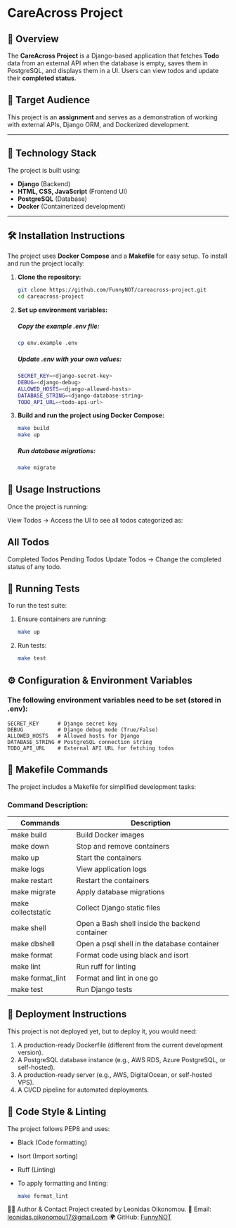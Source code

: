 # CareAcross Project

## 📌 Overview
The **CareAcross Project** is a Django-based application that fetches **Todo** data from an external API when the database is empty, saves them in PostgreSQL, and displays them in a UI. Users can view todos and update their **completed status**.

## 🎯 Target Audience
This project is an **assignment** and serves as a demonstration of working with external APIs, Django ORM, and Dockerized development.

---

## 🚀 Technology Stack
The project is built using:
- **Django** (Backend)
- **HTML, CSS, JavaScript** (Frontend UI)
- **PostgreSQL** (Database)
- **Docker** (Containerized development)

---

## 🛠️ Installation Instructions

The project uses **Docker Compose** and a **Makefile** for easy setup. To install and run the project locally:

1. **Clone the repository:**
   ```sh
   git clone https://github.com/FunnyNOT/careacross-project.git
   cd careacross-project
   ```

2. **Set up environment variables:**

   ##### Copy the example .env file:
    ```sh
    cp env.example .env
    ```

   ##### Update .env with your own values:
    ```sh
    SECRET_KEY=<django-secret-key>
    DEBUG=<django-debug>
    ALLOWED_HOSTS=<django-allowed-hosts>
    DATABASE_STRING=<django-database-string>
    TODO_API_URL=<todo-api-url>
    ```


3. **Build and run the project using Docker Compose:**

    ```sh
    make build
    make up
    ```
    ##### Run database migrations:
    ```sh
    make migrate
    ```



## 📌 Usage Instructions
Once the project is running:

View Todos → Access the UI to see all todos categorized as:

## All Todos
Completed Todos
Pending Todos
Update Todos → Change the completed status of any todo.

## 🧪 Running Tests
To run the test suite:

1. Ensure containers are running:

    ```sh
    make up
    ```

2. Run tests:

    ```sh
    make test
    ```

## ⚙️ Configuration & Environment Variables

### The following environment variables need to be set (stored in .env):
    
    SECRET_KEY	    # Django secret key
    DEBUG	        # Django debug mode (True/False)
    ALLOWED_HOSTS	# Allowed hosts for Django
    DATABASE_STRING	# PostgreSQL connection string
    TODO_API_URL	# External API URL for fetching todos

## 🔧 Makefile Commands
The project includes a Makefile for simplified development tasks:

### Command	Description:

| Commands              | Description |
| -----------           | ----------- |
| make build            | Build Docker images|
| make down	            | Stop and remove containers|
| make up               | Start the containers|
| make logs             | View application logs|
| make restart          | Restart the containers|
| make migrate          | Apply database migrations|
| make collectstatic    | Collect Django static files|
| make shell	        | Open a Bash shell inside the backend container|
| make dbshell          | Open a psql shell in the database container|
| make format           | Format code using black and isort|
| make lint             | Run ruff for linting|
| make format_lint      | Format and lint in one go|
| make test             | Run Django tests|



## 🚀 Deployment Instructions
This project is not deployed yet, but to deploy it, you would need:

1. A production-ready Dockerfile (different from the current development version).
2. A PostgreSQL database instance (e.g., AWS RDS, Azure PostgreSQL, or self-hosted).
3. A production-ready server (e.g., AWS, DigitalOcean, or self-hosted VPS).
4. A CI/CD pipeline for automated deployments.

## 📏 Code Style & Linting
The project follows PEP8 and uses:

- Black (Code formatting)
- Isort (Import sorting)
- Ruff (Linting)
- To apply formatting and linting:

    ```sh
    make format_lint
    ```

👨‍💻 Author & Contact
Project created by Leonidas Oikonomou.
📧 Email: leonidas.oikonomou17@gmail.com
🌍 GitHub: [FunnyNOT](https://github.com/FunnyNOT)